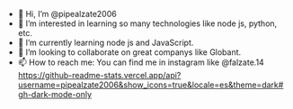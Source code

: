 - 👋 Hi, I’m @pipealzate2006
- 👀 I’m interested in learning so many technologies like node js, python, etc.
- 🌱 I’m currently learning node js and JavaScript.
- 💞️ I’m looking to collaborate on great companys like Globant.
- 📫 How to reach me: You can find me in instagram like @falzate.14
https://github-readme-stats.vercel.app/api?username=pipealzate2006&show_icons=true&locale=es&theme=dark#gh-dark-mode-only
<!---
pipealzate2006/pipealzate2006 is a ✨ special ✨ repository because its `README.md` (this file) appears on your GitHub profile.
You can click the Preview link to take a look at your changes.
--->
